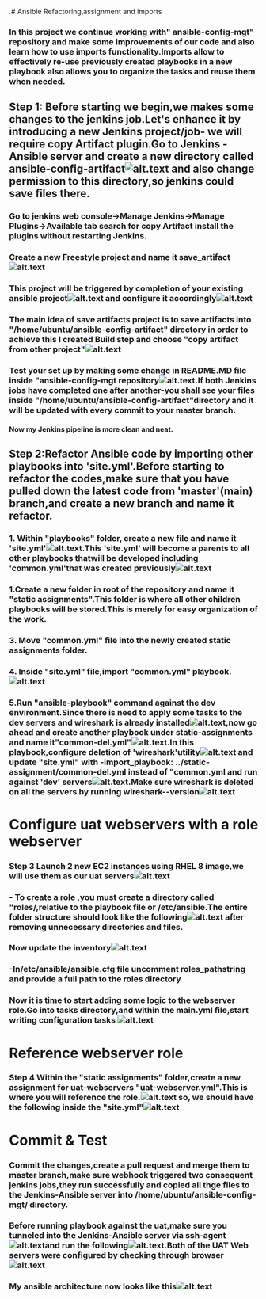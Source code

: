 .# Ansible Refactoring,assignment and imports
### In this project we continue working with" ansible-config-mgt" repository and make some improvements of our code and also learn how to use imports functionality.Imports allow to effectively re-use previously created playbooks in a new playbook also allows you to organize the tasks and reuse them when needed.
## Step 1: Before starting we begin,we makes some changes to the jenkins job.Let's enhance it by introducing a new Jenkins project/job- we will require copy Artifact plugin.Go to Jenkins -Ansible server and create a new directory called ansible-config-artifact![alt.text](./img/mkdir&chmod_ansible_config_artifact.jpg) and also change permission to this directory,so jenkins could save files there.
### Go to jenkins web console->Manage Jenkins->Manage Plugins->Available tab search for copy Artifact install the plugins without restarting Jenkins.
### Create a new Freestyle project and name it save_artifact![alt.text](./img/Artifact-jenkins.jpg)
### This project will be triggered by completion of your existing ansible project![alt.text](./img/General_build_number.jpg) and configure it accordingly![alt.text](./img/Build_Trigger.jpg)
### The main idea of save artifacts project is to save artifacts into "/home/ubuntu/ansible-config-artifact" directory in order to achieve this I created Build step and choose "copy artifact from other project"![alt.text](./img/configure_artifact.jpg)
### Test your set up by making some change in README.MD file inside "ansible-config-mgt repository![alt.text](./img/test_github.jpg).If both Jenkins jobs have completed one after another-you shall see your files inside "/home/ubuntu/ansible-config-artifact"directory and it will be updated with every commit to your master branch.
#### Now my Jenkins pipeline is more clean and neat.

## Step 2:Refactor Ansible code by importing other playbooks into 'site.yml'.Before starting to refactor the codes,make sure that you have pulled down the latest code from 'master'(main) branch,and create a new branch and name it refactor.
### 1. Within "playbooks" folder, create a new file and name it 'site.yml'![alt.text](./img/site-yml.jpg).This 'site.yml' will become a parents to all other playbooks thatwill be developed including 'common.yml'that was created previously![alt.text](./img/commonyml.jpg)
### 1.Create a new folder in root of the repository and name it "static assignments".This folder is where all other children playbooks will be stored.This is merely for easy organization of the work.
### 3. Move "common.yml" file into the newly created static assignments folder.
### 4. Inside "site.yml" file,import "common.yml" playbook.![alt.text](./img/import.jpg)
### 5.Run "ansible-playbook" command against the dev environment.Since there is need to apply some tasks to the dev servers and wireshark is already installed![alt.text](./img/wireshark_version.jpg),now go ahead and create another playbook under static-assignments and name it"common-del.yml"![alt.text](./img/common-del.jpg).In this playbook,configure deletion of 'wireshark'utility![alt.text](./img/Deleted_wireshark.jpg) and update "site.yml" with -import_playbook: ../static-assignment/common-del.yml instead of "common.yml and run against 'dev' servers![alt.text](./img/ansible-playbook.jpg).Make sure wireshark is deleted on all the servers by running wireshark--version![alt.text](./img/Deleted_wireshark.jpg)

# Configure uat webservers with a role webserver

### Step 3 Launch 2 new EC2 instances using RHEL 8 image,we will use them as our uat servers![alt.text](./img/instance.jpg)

### - To create a role ,you must create a directory called "roles/,relative to the playbook file or /etc/ansible.The entire folder structure should look like the following![alt.text](./img/roles2.jpg) after removing unnecessary directories and files.
### Now update the inventory![alt.text](./img/uat-yml.jpg)

### -In/etc/ansible/ansible.cfg file uncomment roles_pathstring and provide a full path to the roles directory

### Now it is time to start adding some logic to the webserver role.Go into tasks directory,and within the main.yml file,start writing configuration tasks ![alt.text](./img/tasks_main.jpg)

# Reference webserver role
### Step 4 Within the "static assignments" folder,create a new assignment for uat-webservers "uat-webserver.yml".This is where you will reference the role.![alt.text](./img/uat_webserver.jpg) so, we should have the following inside the "site.yml"![alt.text](./img/site-yml.jpg)

# Commit & Test 
### Commit the changes,create a pull request and merge them to master branch,make sure webhook triggered two consequent jenkins jobs,they run successfully and copied all thge files to the Jenkins-Ansible server into /home/ubuntu/ansible-config-mgt/ directory.
### Before running playbook against the uat,make sure you tunneled into the Jenkins-Ansible server via ssh-agent![alt.text](./img/ssh_agent.jpg)and run the following![alt.text](./img/playbook-site.jpg).Both of the UAT Web servers were configured by checking through browser![alt.text](./img/Brower-diagram.jpg)
### My ansible architecture now looks like this![alt.text](./img/Ansible_architecture.jpg)
